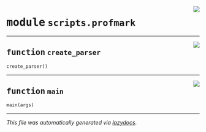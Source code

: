 <!-- markdownlint-disable -->

<a href="https://github.com/spqb/adabmDCApy/adabmDCA/scripts/profmark.py#L0"><img align="right" style="float:right;" src="https://img.shields.io/badge/-source-cccccc?style=flat-square"></a>

# <kbd>module</kbd> `scripts.profmark`





---

<a href="https://github.com/spqb/adabmDCApy/adabmDCA/scripts/profmark.py#L10"><img align="right" style="float:right;" src="https://img.shields.io/badge/-source-cccccc?style=flat-square"></a>

## <kbd>function</kbd> `create_parser`

```python
create_parser()
```






---

<a href="https://github.com/spqb/adabmDCApy/adabmDCA/scripts/profmark.py#L16"><img align="right" style="float:right;" src="https://img.shields.io/badge/-source-cccccc?style=flat-square"></a>

## <kbd>function</kbd> `main`

```python
main(args)
```








---

_This file was automatically generated via [lazydocs](https://github.com/ml-tooling/lazydocs)._
